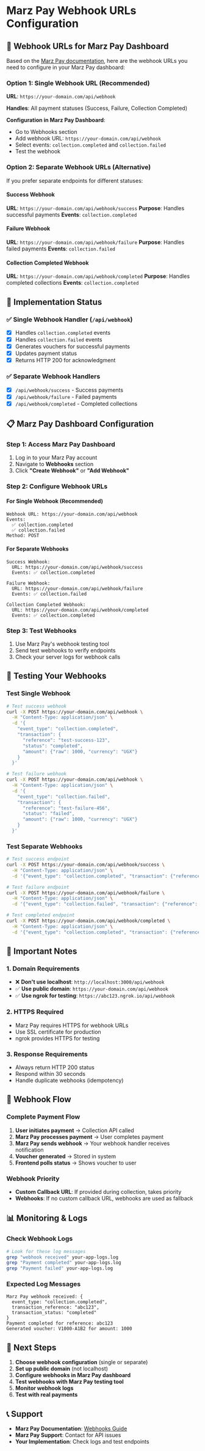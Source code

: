 # Marz Pay Webhook URLs Configuration

## 🎯 Webhook URLs for Marz Pay Dashboard

Based on the [Marz Pay documentation](https://wallet.wearemarz.com/documentation/webhooks), here are the webhook URLs you need to configure in your Marz Pay dashboard:

### **Option 1: Single Webhook URL (Recommended)**

**URL**: `https://your-domain.com/api/webhook`

**Handles**: All payment statuses (Success, Failure, Collection Completed)

**Configuration in Marz Pay Dashboard**:
- Go to Webhooks section
- Add webhook URL: `https://your-domain.com/api/webhook`
- Select events: `collection.completed` and `collection.failed`
- Test the webhook

### **Option 2: Separate Webhook URLs (Alternative)**

If you prefer separate endpoints for different statuses:

#### **Success Webhook**
**URL**: `https://your-domain.com/api/webhook/success`
**Purpose**: Handles successful payments
**Events**: `collection.completed`

#### **Failure Webhook**
**URL**: `https://your-domain.com/api/webhook/failure`
**Purpose**: Handles failed payments
**Events**: `collection.failed`

#### **Collection Completed Webhook**
**URL**: `https://your-domain.com/api/webhook/completed`
**Purpose**: Handles completed collections
**Events**: `collection.completed`

## 🔧 Implementation Status

### ✅ **Single Webhook Handler** (`/api/webhook`)
- [x] Handles `collection.completed` events
- [x] Handles `collection.failed` events
- [x] Generates vouchers for successful payments
- [x] Updates payment status
- [x] Returns HTTP 200 for acknowledgment

### ✅ **Separate Webhook Handlers**
- [x] `/api/webhook/success` - Success payments
- [x] `/api/webhook/failure` - Failed payments  
- [x] `/api/webhook/completed` - Completed collections

## 📋 Marz Pay Dashboard Configuration

### **Step 1: Access Marz Pay Dashboard**
1. Log in to your Marz Pay account
2. Navigate to **Webhooks** section
3. Click **"Create Webhook"** or **"Add Webhook"**

### **Step 2: Configure Webhook URLs**

#### **For Single Webhook (Recommended)**
```
Webhook URL: https://your-domain.com/api/webhook
Events: 
  ✅ collection.completed
  ✅ collection.failed
Method: POST
```

#### **For Separate Webhooks**
```
Success Webhook:
  URL: https://your-domain.com/api/webhook/success
  Events: ✅ collection.completed

Failure Webhook:
  URL: https://your-domain.com/api/webhook/failure
  Events: ✅ collection.failed

Collection Completed Webhook:
  URL: https://your-domain.com/api/webhook/completed
  Events: ✅ collection.completed
```

### **Step 3: Test Webhooks**
1. Use Marz Pay's webhook testing tool
2. Send test webhooks to verify endpoints
3. Check your server logs for webhook calls

## 🧪 Testing Your Webhooks

### **Test Single Webhook**
```bash
# Test success webhook
curl -X POST https://your-domain.com/api/webhook \
  -H "Content-Type: application/json" \
  -d '{
    "event_type": "collection.completed",
    "transaction": {
      "reference": "test-success-123",
      "status": "completed",
      "amount": {"raw": 1000, "currency": "UGX"}
    }
  }'

# Test failure webhook
curl -X POST https://your-domain.com/api/webhook \
  -H "Content-Type: application/json" \
  -d '{
    "event_type": "collection.failed",
    "transaction": {
      "reference": "test-failure-456",
      "status": "failed",
      "amount": {"raw": 1000, "currency": "UGX"}
    }
  }'
```

### **Test Separate Webhooks**
```bash
# Test success endpoint
curl -X POST https://your-domain.com/api/webhook/success \
  -H "Content-Type: application/json" \
  -d '{"event_type": "collection.completed", "transaction": {"reference": "test-123", "status": "completed"}}'

# Test failure endpoint
curl -X POST https://your-domain.com/api/webhook/failure \
  -H "Content-Type: application/json" \
  -d '{"event_type": "collection.failed", "transaction": {"reference": "test-456", "status": "failed"}}'

# Test completed endpoint
curl -X POST https://your-domain.com/api/webhook/completed \
  -H "Content-Type: application/json" \
  -d '{"event_type": "collection.completed", "transaction": {"reference": "test-789", "status": "completed"}}'
```

## 🚨 Important Notes

### **1. Domain Requirements**
- ❌ **Don't use localhost**: `http://localhost:3000/api/webhook`
- ✅ **Use public domain**: `https://your-domain.com/api/webhook`
- ✅ **Use ngrok for testing**: `https://abc123.ngrok.io/api/webhook`

### **2. HTTPS Required**
- Marz Pay requires HTTPS for webhook URLs
- Use SSL certificate for production
- ngrok provides HTTPS for testing

### **3. Response Requirements**
- Always return HTTP 200 status
- Respond within 30 seconds
- Handle duplicate webhooks (idempotency)

## 🔄 Webhook Flow

### **Complete Payment Flow**
1. **User initiates payment** → Collection API called
2. **Marz Pay processes payment** → User completes payment
3. **Marz Pay sends webhook** → Your webhook handler receives notification
4. **Voucher generated** → Stored in system
5. **Frontend polls status** → Shows voucher to user

### **Webhook Priority**
- **Custom Callback URL**: If provided during collection, takes priority
- **Webhooks**: If no custom callback URL, webhooks are used as fallback

## 📊 Monitoring & Logs

### **Check Webhook Logs**
```bash
# Look for these log messages
grep "webhook received" your-app-logs.log
grep "Payment completed" your-app-logs.log
grep "Payment failed" your-app-logs.log
```

### **Expected Log Messages**
```
Marz Pay webhook received: {
  event_type: "collection.completed",
  transaction_reference: "abc123",
  transaction_status: "completed"
}
Payment completed for reference: abc123
Generated voucher: V1000-A1B2 for amount: 1000
```

## 🚀 Next Steps

1. **Choose webhook configuration** (single or separate)
2. **Set up public domain** (not localhost)
3. **Configure webhooks in Marz Pay dashboard**
4. **Test webhooks with Marz Pay testing tool**
5. **Monitor webhook logs**
6. **Test with real payments**

## 📞 Support

- **Marz Pay Documentation**: [Webhooks Guide](https://wallet.wearemarz.com/documentation/webhooks)
- **Marz Pay Support**: Contact for API issues
- **Your Implementation**: Check logs and test endpoints
